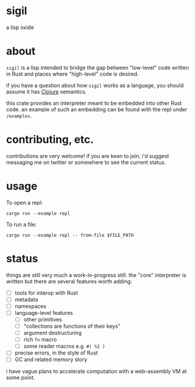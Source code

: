 # sigil

a lisp oxide

# about

`sigil` is a lisp intended to bridge the gap between "low-level" code written in Rust and places where "high-level" code is desired.

if you have a question about how `sigil` works as a language, you should assume it has [Clojure](https://clojure.org/) semantics.

this crate provides an interpreter meant to be embedded into other Rust code. an example of such an embedding can be found with the repl under `/examples`.

# contributing, etc.

contributions are very welcome! if you are keen to join, i'd suggest messaging me on twitter or somewhere to see the current status.

# usage

To open a repl:

`cargo run --example repl`

To run a file:

`cargo run --example repl -- from-file $FILE_PATH`

# status

things are still very much a work-in-progress still. the "core" interpreter is written but there are several features worth adding:

- [ ] tools for interop with Rust
- [ ] metadata
- [ ] namespaces
- [ ] language-level features
  - [ ] other primitives
  - [ ] "collections are functions of their keys"
  - [ ] argument destructuring
  - [ ] rich `fn` macro
  - [ ] some reader macros e.g. `#( %1 )`
- [ ] precise errors, in the style of Rust
- [ ] GC and related memory story

i have vague plans to accelerate computation with a web-assembly VM at some point.
